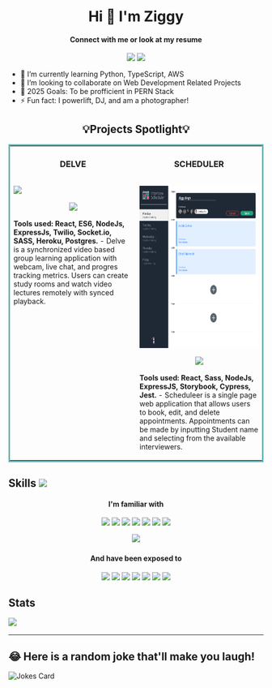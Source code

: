 <h1 align="center">Hi 👋 I'm Ziggy</h1>

<h4 align="center"> Connect with me or look at my resume</h4>
<span>
  <p align="center">
  <a href="https://www.linkedin.com/in/manmohitmatharu/"><img src="https://skillicons.dev/icons?i=linkedin"></a>
  <a href="https://drive.google.com/file/d/1laKD9pkIYeoMN6nTVzbPkOu9Prl3PtEv"><img src="https://skillicons.dev/icons?i=gcp"></a>
  </p>
</span>

- 🌱 I’m currently learning Python, TypeScript, AWS
- 👯 I’m looking to collaborate on Web Development Related Projects 
- 🥅 2025 Goals: To be profficient in PERN Stack 
- ⚡ Fun fact: I powerlift, DJ, and am a photographer! 



<h2 align="center">💡Projects Spotlight💡</h2>
<table bordercolor="#66b2b2">
  <tr>
    <td width="50%" valign="top">
      <h3 align="center">DELVE</h3>
        <br>
<a target="_blank" href="https://github.com/NadyaCodes/Delve"></a>
<img src="https://i.imgur.com/nHNUQcz.png" height="320">
<!-- https://user-images.githubusercontent.com/79684572/199575428-85c68b22-eb45-45ad-9c5e-cb2542c4f02e.mp4 -->

  <p align="center">
   <a href="https://github.com/NadyaCodes/Delve" target="_blank">
    <img src="https://img.shields.io/badge/Code-black?style=for-the-badge&logo=github">
  </a>  
<!--   <a href="https://paperman.vercel.app/" target="_blank">
    <img src="https://img.shields.io/badge/-website-green?style=for-the-badge&color=243964">
  </a> -->
      </p>
        <p><strong>Tools used: React, ES6, NodeJs, ExpressJs, Twilio, Socket.io, SASS, Heroku, Postgres.</strong> - Delve is a synchronized video based group learning application with webcam, live chat, and progres tracking metrics. Users can create study rooms and watch video lectures remotely with synced playback.
</p>
    </td>
<td width="50%" valign="top">
      <h3 align="center">SCHEDULER</h3>
        <br>
<a target="_blank" href="https://github.com/ThnxZiggy/scheduler"></a>
<img src="https://github.com/ThnxZiggy/scheduler/blob/master/docs/Booking%20Appointment.png?raw=true" width="480" height= "320"> 
<!-- 
https://user-images.githubusercontent.com/79684572/199574881-b29f6782-48de-4224-857e-5caca568aba3.mp4 -->

  <p align="center">
   <a href="https://github.com/ThnxZiggy/scheduler" target="_blank">
    <img src="https://img.shields.io/badge/Code-black?style=for-the-badge&logo=github">
  </a>   
<!--   <a href="https://github.com/ThnxZiggy/scheduler" target="_blank">
    <img src="https://img.shields.io/badge/-website-green?style=for-the-badge&color=243964">
  </a> -->
      </p>
        <p><strong>Tools used: React, Sass, NodeJs, ExpressJS, Storybook, Cypress, Jest.</strong> - Scheduleer is a single page web application that allows users to book, edit, and delete appointments. Appointments can be made by inputting Student name and selecting from the available interviewers.</p>
    </td>
  </tr>
  
  
</table>

## Skills <img src="https://media.giphy.com/media/iY8CRBdQXODJSCERIr/giphy.gif" width="30px">&nbsp; 

<h4 align="center"> I'm familiar with </h4>
<span> 
  <p align="center">
  <a href="https://developer.mozilla.org/en-US/docs/Web/JavaScript"><img src="https://skillicons.dev/icons?i=js"></a>
  <a href="https://html.spec.whatwg.org/"><img src="https://skillicons.dev/icons?i=html"></a>
  <a href="https://www.w3.org/TR/CSS/#css"><img src="https://skillicons.dev/icons?i=css"></a>
  <a href="https://react.dev/"><img src="https://skillicons.dev/icons?i=react"></a>
  <a href="https://www.postgresql.org/"><img src="https://skillicons.dev/icons?i=postgres"></a>
  <a href="https://nodejs.org/en"><img src="https://skillicons.dev/icons?i=nodejs"></a>
  <a href="https://expressjs.com/"><img src="https://skillicons.dev/icons?i=express"></a>
  </p><p align="center">
  <img src="https://img.shields.io/badge/Jira-0052CC?style=for-the-badge&logo=Jira&logoColor=white">
  </p>
</span>

<h4 align="center"> And have been exposed to </h4>
<span>
  <p align="center">
  <a href="https://www.python.org/"><img src="https://skillicons.dev/icons?i=py"></a>
  <a href="https://aws.amazon.com/"><img src="https://skillicons.dev/icons?i=aws"></a>
  <a href="https://www.typescriptlang.org/"><img src="https://skillicons.dev/icons?i=ts"></a>
  <a href="https://www.mysql.com/"><img src="https://skillicons.dev/icons?i=mysql"></a>
  <a href="https://www.ruby-lang.org/en/"><img src="https://skillicons.dev/icons?i=ruby"></a>
  <a href="https://rubyonrails.org/"><img src="https://skillicons.dev/icons?i=rails"></a>
  <a href="https://sass-lang.com/"><img src="https://skillicons.dev/icons?i=sass"></a>
  </p>
</span>


## Stats
![](https://github-readme-stats.vercel.app/api?username=thnxziggy&theme=gotham&hide_border=false&include_all_commits=true&count_private=true)<br/>
</span>

---
    
## 😂 Here is a random joke that'll make you laugh!
![Jokes Card](https://readme-jokes.vercel.app/api)
